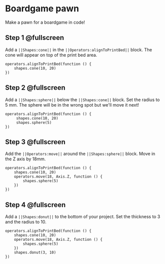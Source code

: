 
# Boardgame pawn

Make a pawn for a boardgame in code!


## Step 1 @fullscreen
Add a ``||Shapes:cone||`` in the ``||Operators:alignToPrintBed||`` block.  The cone will appear on top of the print bed area.


```blocks
operators.alignToPrintBed(function () {
    shapes.cone(10, 20)
})
```


## Step 2 @fullscreen
Add a ``||Shapes:sphere||`` below the ``||Shapes:cone||`` block. Set the radius to 5 mm. The sphere will be in the wrong spot but we'll move it next!

```blocks
operators.alignToPrintBed(function () {
     shapes.cone(10, 20)
     shapes.sphere(5)
})
```

## Step 3 @fullscreen
Add the  ``||Operators:move||`` around  the ``||Shapes:sphere||`` block.    Move in the Z axis by 18mm.

```blocks
operators.alignToPrintBed(function () {
    shapes.cone(10, 20)
    operators.move(18, Axis.Z, function () {
        shapes.sphere(5)
    })
})
```

## Step 4 @fullscreen
Add a  ``||Shapes:donut||`` to the bottom of your project.    Set the thickness to 3 and the radius to 10.

```blocks
operators.alignToPrintBed(function () {
    shapes.cone(10, 20)
    operators.move(18, Axis.Z, function () {
        shapes.sphere(5)
    })
    shapes.donut(3, 10)
})
```

